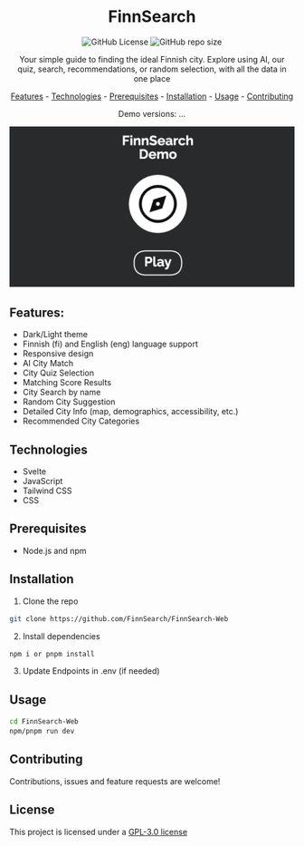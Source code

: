 <h1 align = "center"> FinnSearch</h1>
<div align = "center">

![GitHub License](https://img.shields.io/github/license/FinnSearch/FinnSearch-Web?color=%23F43F5E)
![GitHub repo size](https://img.shields.io/github/repo-size/FinnSearch/FinnSearch-Web)

</div>
<p align = "center"> Your simple guide to finding the ideal Finnish city. Explore using AI, our quiz, search, recommendations, or random selection, with all the data in one place  </p>
<p align = "center">
    <a href="#Features">Features</a> -
    <a href="#Technologies">Technologies</a> -  
    <a href="#Prerequisites">Prerequisites</a> -
    <a href="#Installation">Installation</a> -
    <a href="#Usage">Usage</a> -
    <a href="#Contributing">Contributing</a>
</p>

<div align = "center">

Demo versions:
...

</div>
<p align="center">
  <a href="https://youtu.be/lTQXd2eFaNk">
    <img src="./readme_files/watch_demo.webp" alt="FinnSearch demo">
  </a>
</p>


## Features:
- Dark/Light theme
- Finnish (fi) and English (eng) language support
- Responsive design
- AI City Match
- City Quiz Selection
- Matching Score Results
- City Search by name
- Random City Suggestion
- Detailed City Info (map, demographics, accessibility, etc.)
- Recommended City Categories

## Technologies
- Svelte
- JavaScript
- Tailwind CSS
- CSS


## Prerequisites
- Node.js and npm


## Installation
1. Clone the repo
```sh
git clone https://github.com/FinnSearch/FinnSearch-Web
```
2. Install dependencies
```sh
npm i or pnpm install
```
3. Update Endpoints in .env (if needed)


## Usage
```sh
cd FinnSearch-Web
npm/pnpm run dev
```





## Contributing
Contributions, issues and feature requests are welcome!

## License
This project is licensed under a [GPL-3.0 license](https://opensource.org/license/gpl-3-0)
